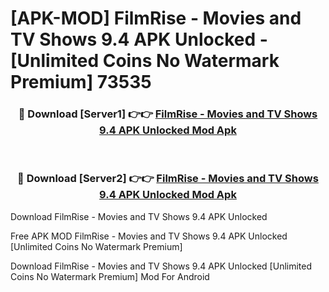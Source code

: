 # [APK-MOD] FilmRise - Movies and TV Shows 9.4 APK Unlocked - [Unlimited Coins No Watermark Premium] 73535



<div align="center">
<h3>🔴 Download [Server1] 👉👉 <a href="https://momento.my/?title=FilmRise_-_Movies_and_TV_Shows_9.4_APK_Unlocked">FilmRise - Movies and TV Shows 9.4 APK Unlocked Mod Apk</a></h3><br>

<h3>🔴 Download [Server2] 👉👉 <a href="https://momento.my/?title=FilmRise_-_Movies_and_TV_Shows_9.4_APK_Unlocked">FilmRise - Movies and TV Shows 9.4 APK Unlocked Mod Apk</a></h3>
</div>



Download FilmRise - Movies and TV Shows 9.4 APK Unlocked 

Free APK MOD FilmRise - Movies and TV Shows 9.4 APK Unlocked [Unlimited Coins No Watermark Premium]

Download FilmRise - Movies and TV Shows 9.4 APK Unlocked [Unlimited Coins No Watermark Premium] Mod For Android
